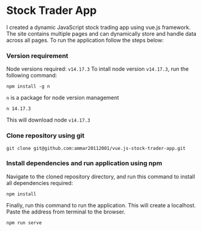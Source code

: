 # Stock Trader App

I created a dynamic JavaScript stock trading app using vue.js framework. The site contains multiple pages and can dynamically store and handle data across all pages. To run the application follow the steps below:

### Version requirement
Node versions required: `v14.17.3`
To intall node version `v14.17.3`, run the following command:
```
npm install -g n
```
`n` is a package for node version management
```
n 14.17.3
```
This will download node `v14.17.3`

### Clone repository using git
```
git clone git@github.com:ammar20112001/vue.js-stock-trader-app.git
```

### Install dependencies and run application using npm
Navigate to the cloned repository directory, and run this command to install all dependencies required:
```
npm install
```
Finally, run this command to run the application. This will create a localhost. Paste the address from terminal to the browser.
```
npm run serve
```

